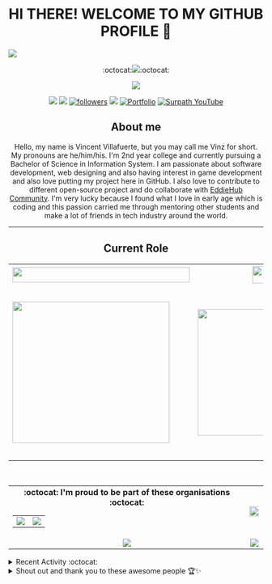 <h1 align="center">HI THERE! WELCOME TO MY GITHUB PROFILE 👋</h1>

<img align="center" src="https://user-images.githubusercontent.com/73097560/102242602-316d5f00-3f35-11eb-8bfa-bab9ccf25ae9.png">

<p align="center">
:octocat:<img src="https://img.shields.io/badge/-I'm%20craving%20for%20Open%20Source-green?style=for-the-badge&logo=github">:octocat:
</p>

<p align="center">
  <img src="https://readme-typing-svg.herokuapp.com/?lines=OPEN%20SOURCE%20FOR%20THE%20WIN!;Join%20EddieHub%20Community;Collaboration%201st,%20Code%202nd.;Community%20make%20things%20easier;Show%20me%20your%20Octocat%20figurine%20please😻;Thank%20you%20so%20much⭐;You%20are%20great!;&center=true&width=450&height=45"></a>
</p>

<p align="center">
<a href="https://web.facebook.com/Vintus.Pro1/"><img src="https://img.shields.io/badge/Facebook-1877F2?style=for-the-badge&logo=facebook&logoColor=white"></a>
<a href="https://www.instagram.com/vinzvinci/"><img src="https://img.shields.io/badge/instagram-%23E4405F.svg?&style=for-the-badge&logo=instagram&logoColor=white"></a>
<a href="https://twitter.com/vinzvinci"><img alt="followers" title="Follow me on Twitter" src="https://img.shields.io/badge/Twitter-1DA1F2?style=for-the-badge&logo=twitter&logoColor=white"/></a>
<a href="https://www.linkedin.com/in/vinzvinci/"><img src="https://img.shields.io/badge/linkedin-%230077B5.svg?&style=for-the-badge&logo=linkedin&logoColor=white"></a>
<a href="https://vinzvinci.github.io/"><img alt="Portfolio" title="Portfolio" src="https://img.shields.io/badge/-Portfolio-000000?style=for-the-badge&logo=koding&logoColor=white"/></a>
<a href="https://www.youtube.com/channel/UCjA75ni_WO_AoyWsLxnnwjA"><img alt="Surpath YouTube" src="https://img.shields.io/badge/YouTube-FF0000?style=for-the-badge&logo=youtube&logoColor=white"></a>
</p>

<h2 align="center">About me</h2>
<p align="center">
Hello, my name is Vincent Villafuerte, but you may call me Vinz for short. My pronouns are he/him/his. I'm 2nd year college and currently pursuing a Bachelor of Science in Information System. I am passionate about software development, web designing and also having interest in game development and also love putting my project here in GitHub. I also love to contribute to different open-source project and do collaborate with <a href="https://github.com/EddieHubCommunity">EddieHub Community</a>. I'm very lucky because I found what I love in early age which is coding and this passion carried me through mentoring other students and make a lot of friends in tech industry around the world.
</p>
<hr /

<br />

<h2 align="center">Current Role</h2>
<table>
  <tr>
    <th><a href="https://twitter.com/eddiejaoude/status/1380622246432153601?s=19"><img src="https://img.shields.io/badge/GitHub Campus Expert 🚩-FF0000?style=for-the-badge&logo=github&logoColor=white" width="350px" height="30px"></a> </th>
    <th><a href="https://github.com/SurPathHub"><img src="https://img.shields.io/badge/Founder of SurPath Hub ⚫-100000?style=for-the-badge&logo=github&logoColor=white" height="34px"></a></th>
    <th><a href="https://studentambassadors.microsoft.com/en-US/profile/92741"><img src="https://img.shields.io/badge/Microsoft Learn Student Ambassador-003399?style=for-the-badge&logo=windows-xp&logoColor=white" height="30px"></a> </th>
  </tr>
  <tr>
    <td><a href="https://twitter.com/eddiejaoude/status/1380622246432153601?s=19"><img src="https://user-images.githubusercontent.com/73097560/115356686-7a3c6980-a1ee-11eb-8ccf-ee3476549578.png" width="310px" height="280px"></a></td>
    <td><a href="https://github.com/SurPathHub"><img src="https://user-images.githubusercontent.com/73097560/115352470-faac9b80-a1e9-11eb-9e93-79c1db5e4c6e.png" width="250px">
    <td align="center"><a href="https://studentambassadors.microsoft.com/en-US/profile/92741"><img src="https://user-images.githubusercontent.com/73097560/115364811-5ed55c80-a1f6-11eb-80e0-0163bdf837e2.png" width="290px" height="340px"></a></td>
  </tr>
</table>

<br />

<table align="center" width="100%">
  <tr>
    <td align="center">
      <strong> :octocat: I'm proud to be part of these organisations :octocat: </strong><br>
      <table>
        <tr>
          <td align="center">
            <a href="https://github.com/SurPathHub">
              <img src="https://avatars3.githubusercontent.com/u/75564428?s=150&v=4" />
            </a>
          </td>
          <td align="center">
            <a href="https://github.com/EddieHubCommunity">
              <img src="https://avatars3.githubusercontent.com/u/66388388?s=150&v=4" />
            </a>
          </td>
        </tr>
      </table>
    </td>
    <td align="center">
      <img width="120%" src="https://github-readme-stats.vercel.app/api?username=vinzvinci&count_private=true&theme=radical&show_icons=true" />
    </td>
  </tr>
  <tr>
          <td align="center">
            <img src="https://github-readme-stats.vercel.app/api/top-langs/?username=vinzvinci&layout=compact&title_color=007bff&text_color=e7e7e7&icon_color=007bff&bg_color=171c28">
          </td>
    <td align="center">
      <img src="https://github-readme-streak-stats.herokuapp.com/?user=vinzvinci&theme=radical">
    </td>
  </tr>
</table>

<details><summary>Recent Activity :octocat:</summary>

<!--START_SECTION:activity-->
1. ❗️ Closed issue [#27](https://github.com/SurPathHub/SurPathHub.github.io/issues/27) in [SurPathHub/SurPathHub.github.io](https://github.com/SurPathHub/SurPathHub.github.io)
2. 🗣 Commented on [#27](https://github.com/SurPathHub/SurPathHub.github.io/issues/27) in [SurPathHub/SurPathHub.github.io](https://github.com/SurPathHub/SurPathHub.github.io)
3. 🗣 Commented on [#27](https://github.com/SurPathHub/SurPathHub.github.io/issues/27) in [SurPathHub/SurPathHub.github.io](https://github.com/SurPathHub/SurPathHub.github.io)
4. 🎉 Merged PR [#28](https://github.com/SurPathHub/SurPathHub.github.io/pull/28) in [SurPathHub/SurPathHub.github.io](https://github.com/SurPathHub/SurPathHub.github.io)
5. 🎉 Merged PR [#26](https://github.com/SurPathHub/SurPathHub.github.io/pull/26) in [SurPathHub/SurPathHub.github.io](https://github.com/SurPathHub/SurPathHub.github.io)
<!--END_SECTION:activity-->
</details>

<details><summary>Shout out and thank you to these awesome people 🏆✨</summary>
    - <a href="https://github.com/eddiejaoude">Eddie Jaoude</a><br /> 
    - <a href="https://github.com/nhcarrigan">Nicholas Carrigan</a><br />
    - <a href="https://github.com/DenverCoder1">Jonah Lawrence</a><br />
    - <a href="https://github.com/juanpflores">Juan Pablo Flores</a><br />
    - <a href="https://twitter.com/iampablo?lang=en">Pablo Veramendi</a>
</details>
